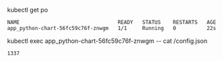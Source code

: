kubectl get po
``````
NAME                                READY   STATUS    RESTARTS   AGE
app_python-chart-56fc59c76f-znwgm   1/1     Running   0          22s
``````

kubectl exec app_python-chart-56fc59c76f-znwgm -- cat /config.json
``````
1337
``````